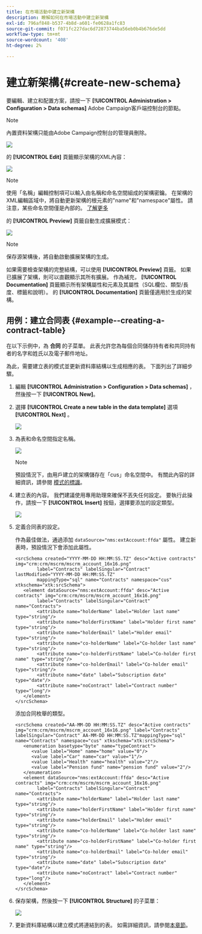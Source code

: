```yaml
---
title: 在市場活動中建立新架構
description: 瞭解如何在市場活動中建立新架構
exl-id: 796af848-b537-4b8d-a601-fe0628a1fc83
source-git-commit: f071fc227dac6d72873744ba56eb0b4b676de5dd
workflow-type: tm+mt
source-wordcount: '408'
ht-degree: 2%

---
```


# 建立新架構{#create-new-schema}

要編輯、建立和配置方案，請按一下 **[!UICONTROL Administration > Configuration > Data schemas]** Adobe Campaign客戶端控制台的節點。

>[!NOTE]
>
>內置資料架構只能由Adobe Campaign控制台的管理員刪除。

![](assets/schema_navtree.png)

的 **[!UICONTROL Edit]** 頁籤顯示架構的XML內容：

![](assets/schema_edition.png)

>[!NOTE]
>
>使用「名稱」編輯控制項可以輸入由名稱和命名空間組成的架構密鑰。 在架構的XML編輯區域中，將自動更新架構的根元素的&quot;name&quot;和&quot;namespace&quot;屬性。 請注意，某些命名空間僅是內部的。 [了解更多](schemas.md#reserved-namespaces)

的 **[!UICONTROL Preview]** 頁籤自動生成擴展模式：

![](assets/schema_edition2.png)

>[!NOTE]
>
>保存源架構後，將自動啟動擴展架構的生成。

如果需要檢查架構的完整結構，可以使用 **[!UICONTROL Preview]** 頁籤。 如果已擴展了架構，則可以直觀顯示其所有擴展。 作為補充， **[!UICONTROL Documentation]** 頁籤顯示所有架構屬性和元素及其屬性（SQL欄位、類型/長度、標籤和說明）。 的 **[!UICONTROL Documentation]** 頁籤僅適用於生成的架構。

## 用例：建立合同表 {#example--creating-a-contract-table}

在以下示例中，為 **合同** 的子菜單。 此表允許您為每個合同儲存持有者和共同持有者的名字和姓氏以及電子郵件地址。

為此，需要建立表的模式並更新資料庫結構以生成相應的表。 下面列出了詳細步驟。

1. 編輯 **[!UICONTROL Administration > Configuration > Data schemas]** ，然後按一下 **[!UICONTROL New]**。
1. 選擇 **[!UICONTROL Create a new table in the data template]** 選項 **[!UICONTROL Next]** 。

   ![](assets/create_new_schema.png)

1. 為表和命名空間指定名稱。

   ![](assets/create_new_param.png)

   >[!NOTE]
   >
   >預設情況下，由用戶建立的架構儲存在「cus」命名空間中。 有關此內容的詳細資訊，請參閱 [模式的標識](extend-schema.md#identification-of-a-schema)。

1. 建立表的內容。 我們建議使用專用助理來確保不丟失任何設定。 要執行此操作，請按一下 **[!UICONTROL Insert]** 按鈕，選擇要添加的設定類型。

   ![](assets/create_new_content.png)

1. 定義合同表的設定。

   作為最佳做法，通過添加 `dataSource="nms:extAccount:ffda"` 屬性。 建立新表時，預設情況下會添加此屬性。

   ```
   <srcSchema created="YYYY-MM-DD HH:MM:SS.TZ" desc="Active contracts" img="crm:crm/mscrm/mscrm_account_16x16.png"
           label="Contracts" labelSingular="Contract" lastModified="YYYY-MM-DD HH:MM:SS.TZ"
           mappingType="sql" name="Contracts" namespace="cus" xtkschema="xtk:srcSchema">
      <element dataSource="nms:extAccount:ffda" desc="Active contracts" img="crm:crm/mscrm/mscrm_account_16x16.png"
           label="Contracts" labelSingular="Contract" name="Contracts">
           <attribute name="holderName" label="Holder last name" type="string"/>
           <attribute name="holderFirstName" label="Holder first name" type="string"/>
           <attribute name="holderEmail" label="Holder email" type="string"/>
           <attribute name="co-holderName" label="Co-holder last name" type="string"/>           
           <attribute name="co-holderFirstName" label="Co-holder first name" type="string"/>           
           <attribute name="co-holderEmail" label="Co-holder email" type="string"/>    
           <attribute name="date" label="Subscription date" type="date"/>     
           <attribute name="noContract" label="Contract number" type="long"/> 
      </element>
   </srcSchema>
   ```

   添加合同枚舉的類型。

   ```
   <srcSchema created="AA-MM-DD HH:MM:SS.TZ" desc="Active contracts" img="crm:crm/mscrm/mscrm_account_16x16.png" label="Contracts" labelSingular="Contract" AA-MM-DD HH:MM:SS.TZ"mappingType="sql" name="Contracts" namespace="cus" xtkschema="xtk:srcSchema">
      <enumeration basetype="byte" name="typeContract">
         <value label="Home" name="home" value="0"/>
         <value label="Car" name="car" value="1"/>
         <value label="Health" name="health" value="2"/>
         <value label="Pension fund" name="pension fund" value="2"/>
      </enumeration>
      <element dataSource="nms:extAccount:ffda" desc="Active contracts" img="crm:crm/mscrm/mscrm_account_16x16.png"
           label="Contracts" labelSingular="Contract" name="Contracts">
           <attribute name="holderName" label="Holder last name" type="string"/>
           <attribute name="holderFirstName" label="Holder first name" type="string"/>
           <attribute name="holderEmail" label="Holder email" type="string"/>
           <attribute name="co-holderName" label="Co-holder last name" type="string"/>           
           <attribute name="co-holderFirstName" label="Co-holder first name" type="string"/>           
           <attribute name="co-holderEmail" label="Co-holder email" type="string"/>    
           <attribute name="date" label="Subscription date" type="date"/>     
           <attribute name="noContract" label="Contract number" type="long"/> 
      </element>
   </srcSchema>
   ```

1. 保存架構，然後按一下 **[!UICONTROL Structure]** 的子菜單：

   ![](assets/configuration_structure.png)

1. 更新資料庫結構以建立模式將連結到的表。 如需詳細資訊，請參閱[本章節](update-database-structure.md)。
